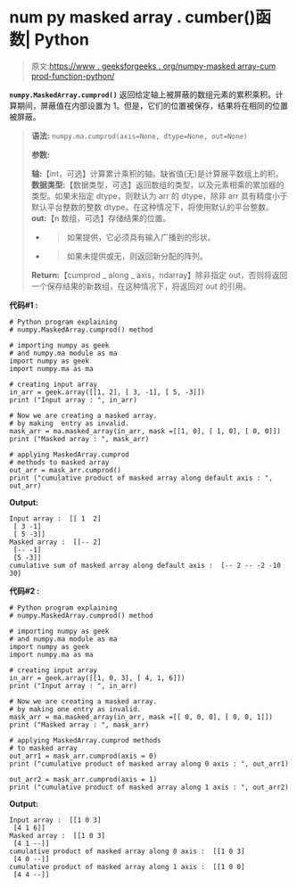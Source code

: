 # num py masked array . cumber()函数| Python

> 原文:[https://www . geeksforgeeks . org/numpy-masked array-cum prod-function-python/](https://www.geeksforgeeks.org/numpy-maskedarray-cumprod-function-python/)

**`numpy.MaskedArray.cumprod()`** 返回给定轴上被屏蔽的数组元素的累积乘积。计算期间，屏蔽值在内部设置为 1。但是，它们的位置被保存，结果将在相同的位置被屏蔽。

> **语法:** `numpy.ma.cumprod(axis=None, dtype=None, out=None)`
> 
> **参数:**
> 
> **轴:**【int，可选】计算累计乘积的轴。缺省值(无)是计算展平数组上的积。
> **数据类型:**【数据类型，可选】返回数组的类型，以及元素相乘的累加器的类型。如果未指定 dtype，则默认为 arr 的 dtype，除非 arr 具有精度小于默认平台整数的整数 dtype。在这种情况下，将使用默认的平台整数。
> **out:**【n 数组，可选】存储结果的位置。
> - >如果提供，它必须具有输入广播到的形状。
> - >如果未提供或无，则返回新分配的阵列。
> 
> **Return:**【cumprod _ along _ axis，ndarray】除非指定 out，否则将返回一个保存结果的新数组，在这种情况下，将返回对 out 的引用。

**代码#1 :**

```
# Python program explaining
# numpy.MaskedArray.cumprod() method 

# importing numpy as geek  
# and numpy.ma module as ma 
import numpy as geek 
import numpy.ma as ma 

# creating input array  
in_arr = geek.array([[1, 2], [ 3, -1], [ 5, -3]])
print ("Input array : ", in_arr) 

# Now we are creating a masked array. 
# by making  entry as invalid.  
mask_arr = ma.masked_array(in_arr, mask =[[1, 0], [ 1, 0], [ 0, 0]]) 
print ("Masked array : ", mask_arr) 

# applying MaskedArray.cumprod    
# methods to masked array
out_arr = mask_arr.cumprod() 
print ("cumulative product of masked array along default axis : ", out_arr)     
```

**Output:**

```
Input array :  [[ 1  2]
 [ 3 -1]
 [ 5 -3]]
Masked array :  [[-- 2]
 [-- -1]
 [5 -3]]
cumulative sum of masked array along default axis :  [-- 2 -- -2 -10 30]

```

**代码#2 :**

```
# Python program explaining
# numpy.MaskedArray.cumprod() method 

# importing numpy as geek  
# and numpy.ma module as ma 
import numpy as geek 
import numpy.ma as ma 

# creating input array 
in_arr = geek.array([[1, 0, 3], [ 4, 1, 6]]) 
print ("Input array : ", in_arr)

# Now we are creating a masked array. 
# by making one entry as invalid.  
mask_arr = ma.masked_array(in_arr, mask =[[ 0, 0, 0], [ 0, 0, 1]]) 
print ("Masked array : ", mask_arr) 

# applying MaskedArray.cumprod methods 
# to masked array
out_arr1 = mask_arr.cumprod(axis = 0) 
print ("cumulative product of masked array along 0 axis : ", out_arr1)

out_arr2 = mask_arr.cumprod(axis = 1) 
print ("cumulative product of masked array along 1 axis : ", out_arr2)
```

**Output:**

```
Input array :  [[1 0 3]
 [4 1 6]]
Masked array :  [[1 0 3]
 [4 1 --]]
cumulative product of masked array along 0 axis :  [[1 0 3]
 [4 0 --]]
cumulative product of masked array along 1 axis :  [[1 0 0]
 [4 4 --]]

```